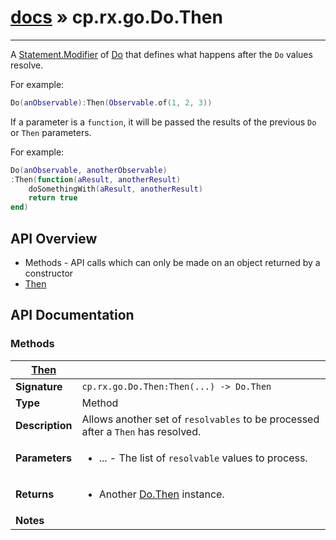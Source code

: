 # [docs](index.md) » cp.rx.go.Do.Then
---

A [Statement.Modifier](cp.rx.go.Statement.Modifier.md) of [Do](cp.rx.go.Do.md)
that defines what happens after the `Do` values resolve.

For example:

```lua
Do(anObservable):Then(Observable.of(1, 2, 3))
```

If a parameter is a `function`, it will be passed the results of the previous `Do` or `Then` parameters.

For example:
```lua
Do(anObservable, anotherObservable)
:Then(function(aResult, anotherResult)
    doSomethingWith(aResult, anotherResult)
    return true
end)
```

## API Overview
* Methods - API calls which can only be made on an object returned by a constructor
 * [Then](#Then)

## API Documentation

### Methods

| [Then](#Then)         |                                                                                     |
| --------------------------------------------|-------------------------------------------------------------------------------------|
| **Signature**                               | `cp.rx.go.Do.Then:Then(...) -> Do.Then`                                                                    |
| **Type**                                    | Method                                                                     |
| **Description**                             | Allows another set of `resolvables` to be processed after a `Then` has resolved.                                                                     |
| **Parameters**                              | <ul><li>...      - The list of `resolvable` values to process.</li></ul> |
| **Returns**                                 | <ul><li>Another [Do.Then](cp.rx.go.Do.Then.md) instance.</li></ul>          |
| **Notes**                                   | <ul></ul>                |

